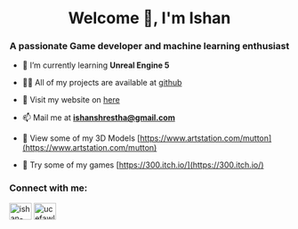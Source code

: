<h1 align="center">Welcome 👋, I'm Ishan</h1>
<h3 align="center">A passionate Game developer and machine learning enthusiast</h3>
<!-- 
<p align="left"> <img src="https://komarev.com/ghpvc/?username=ishan5hrestha&label=Profile%20views&color=0e75b6&style=flat" alt="ishan5hrestha" /> </p> -->

- 🔭 I’m currently learning **Unreal Engine 5**

- 👨‍💻 All of my projects are available at [github](https://github.com/Ishan5hrestha?tab=repositories)

- 📝 Visit my website on [here](https://ishans.com.np/)

- 📫 Mail me at **ishanshrestha@gmail.com**

- 📄 View some of my 3D Models [https://www.artstation.com/mutton](https://www.artstation.com/mutton)

- 📄 Try some of my games [https://300.itch.io/](https://300.itch.io/)

<h3 align="left">Connect with me:</h3>
<p align="left">
<a href="https://linkedin.com/in/ishan-shrestha-8693b2172" target="blank"><img align="center" src="https://raw.githubusercontent.com/rahuldkjain/github-profile-readme-generator/master/src/images/icons/Social/linked-in-alt.svg" alt="ishan-shrestha-8693b2172" height="30" width="40" /></a>
<a href="https://www.youtube.com/channel/UCEFAWlLFBNcNIm3OTgi8h6w" target="blank"><img align="center" src="https://raw.githubusercontent.com/rahuldkjain/github-profile-readme-generator/master/src/images/icons/Social/youtube.svg" alt="ucefawllfbncnim3otgi8h6w" height="30" width="40" /></a>
</p>

<!-- <h3 align="left">Languages and Tools:</h3> -->
<!-- <p><img align="left" src="https://github-readme-stats.vercel.app/api/top-langs?username=ishan5hrestha&show_icons=true&locale=en&theme=radical" alt="ishan5hrestha" /></p> -->

<!-- stars dekhaune -->
<!-- <p>&nbsp;<img align="center" src="https://github-readme-stats.vercel.app/api?username=ishan5hrestha&show_icons=true&locale=en&theme=radical" alt="ishan5hrestha" /></p> -->
<!-- streak dekhaune -->
<!-- <p><img align="center" src="https://github-readme-streak-stats.herokuapp.com/?user=ishan5hrestha&theme=radical" alt="ishan5hrestha" /></p> -->

